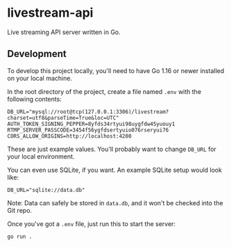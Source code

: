 # livestream-api

Live streaming API server written in Go.

## Development
To develop this project locally, you'll need to have Go 1.16 or newer installed on your local machine.

In the root directory of the project, create a file named `.env` with the following contents:

```env
DB_URL="mysql://root@tcp(127.0.0.1:3306)/livestream?charset=utf8&parseTime=True&loc=UTC"
AUTH_TOKEN_SIGNING_PEPPER=8yfds34rtyui98uygfdw45yuouy1
RTMP_SERVER_PASSCODE=3454f56ygfdsertyuio076rseryui76
CORS_ALLOW_ORIGINS=http://localhost:4200
```

These are just example values. You'll probably want to change `DB_URL` for your local environment.

You can even use SQLite, if you want. An example SQLite setup would look like:

```env
DB_URL="sqlite://data.db"
```

Note: Data can safely be stored in `data.db`, and it won't be checked into the Git repo.

Once you've got a `.env` file, just run this to start the server:

```sh
go run .
```
